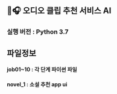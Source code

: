 ## 💌🎧 **오디오 클립 추천 서비스 AI** 

### 실행 버전 : Python 3.7

## 파일정보

#### job01~10 : 각 단계 파이썬 파일


#### novel_1 : 소설 추천 app ui
